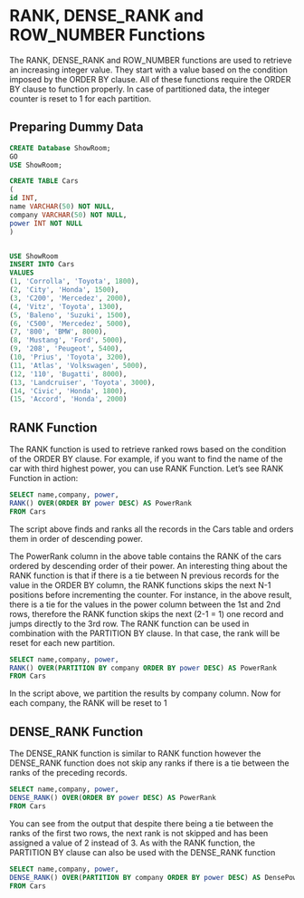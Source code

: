 # RANK, DENSE_RANK and ROW_NUMBER Functions

The RANK, DENSE_RANK and ROW_NUMBER functions are used to retrieve an increasing integer value. They start with a value based on the condition imposed by the ORDER BY clause. All of these functions require the ORDER BY clause to function properly. In case of partitioned data, the integer counter is reset to 1 for each partition.

## Preparing Dummy Data

```SQL
CREATE Database ShowRoom;
GO
USE ShowRoom;

CREATE TABLE Cars
(
id INT,
name VARCHAR(50) NOT NULL,
company VARCHAR(50) NOT NULL,
power INT NOT NULL
)


USE ShowRoom
INSERT INTO Cars
VALUES
(1, 'Corrolla', 'Toyota', 1800),
(2, 'City', 'Honda', 1500),
(3, 'C200', 'Mercedez', 2000),
(4, 'Vitz', 'Toyota', 1300),
(5, 'Baleno', 'Suzuki', 1500),
(6, 'C500', 'Mercedez', 5000),
(7, '800', 'BMW', 8000),
(8, 'Mustang', 'Ford', 5000),
(9, '208', 'Peugeot', 5400),
(10, 'Prius', 'Toyota', 3200),
(11, 'Atlas', 'Volkswagen', 5000),
(12, '110', 'Bugatti', 8000),
(13, 'Landcruiser', 'Toyota', 3000),
(14, 'Civic', 'Honda', 1800),
(15, 'Accord', 'Honda', 2000)
```

## RANK Function

The RANK function is used to retrieve ranked rows based on the condition of the ORDER BY clause. For example, if you want to find the name of the car with third highest power, you can use RANK Function.
Let’s see RANK Function in action:

```SQL
SELECT name,company, power,
RANK() OVER(ORDER BY power DESC) AS PowerRank
FROM Cars
```

The script above finds and ranks all the records in the Cars table and orders them in order of descending power.

The PowerRank column in the above table contains the RANK of the cars ordered by descending order of their power. An interesting thing about the RANK function is that if there is a tie between N previous records for the value in the ORDER BY column, the RANK functions skips the next N-1 positions before incrementing the counter. For instance, in the above result, there is a tie for the values in the power column between the 1st and 2nd rows, therefore the RANK function skips the next (2-1 = 1) one record and jumps directly to the 3rd row.
The RANK function can be used in combination with the PARTITION BY clause. In that case, the rank will be reset for each new partition.

```SQL
SELECT name,company, power,
RANK() OVER(PARTITION BY company ORDER BY power DESC) AS PowerRank
FROM Cars
```

In the script above, we partition the results by company column. Now for each company, the RANK will be reset to 1

## DENSE_RANK Function

The DENSE_RANK function is similar to RANK function however the DENSE_RANK function does not skip any ranks if there is a tie between the ranks of the preceding records.

```SQL
SELECT name,company, power,
DENSE_RANK() OVER(ORDER BY power DESC) AS PowerRank
FROM Cars
```

You can see from the output that despite there being a tie between the ranks of the first two rows, the next rank is not skipped and has been assigned a value of 2 instead of 3. As with the RANK function, the PARTITION BY clause can also be used with the DENSE_RANK function

```SQL
SELECT name,company, power,
DENSE_RANK() OVER(PARTITION BY company ORDER BY power DESC) AS DensePowerRank
FROM Cars
```


